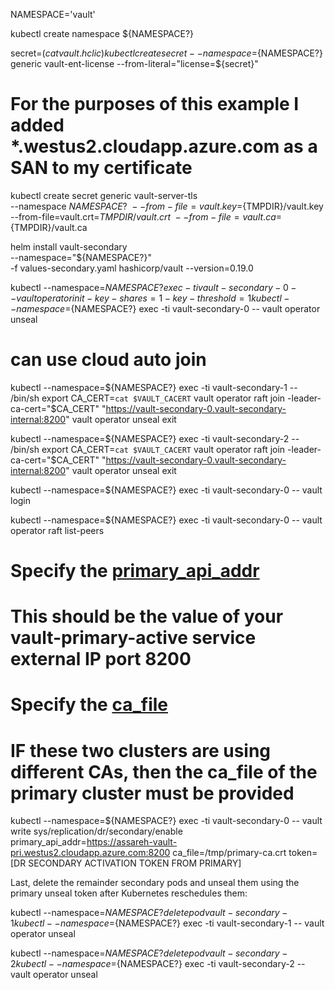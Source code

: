 NAMESPACE='vault'

kubectl create namespace ${NAMESPACE?}

secret=$(cat vault.hclic)
kubectl create secret --namespace=${NAMESPACE?} generic vault-ent-license --from-literal="license=${secret}"

# For the purposes of this example I added *.westus2.cloudapp.azure.com as a SAN to my certificate
kubectl create secret generic vault-server-tls \
        --namespace ${NAMESPACE?} \
        --from-file=vault.key=${TMPDIR}/vault.key \
        --from-file=vault.crt=${TMPDIR}/vault.crt \
        --from-file=vault.ca=${TMPDIR}/vault.ca

helm install vault-secondary \
  --namespace="${NAMESPACE?}" \
  -f values-secondary.yaml hashicorp/vault --version=0.19.0

kubectl --namespace=${NAMESPACE?} exec -ti vault-secondary-0 -- vault operator init -key-shares=1 -key-threshold=1
kubectl --namespace=${NAMESPACE?} exec -ti vault-secondary-0 -- vault operator unseal

# can use cloud auto join

kubectl --namespace=${NAMESPACE?} exec -ti vault-secondary-1 -- /bin/sh
export CA_CERT=`cat $VAULT_CACERT`
vault operator raft join -leader-ca-cert="$CA_CERT" "https://vault-secondary-0.vault-secondary-internal:8200"
vault operator unseal
exit

kubectl --namespace=${NAMESPACE?} exec -ti vault-secondary-2 -- /bin/sh
export CA_CERT=`cat $VAULT_CACERT`
vault operator raft join -leader-ca-cert="$CA_CERT" "https://vault-secondary-0.vault-secondary-internal:8200"
vault operator unseal
exit

kubectl --namespace=${NAMESPACE?} exec -ti vault-secondary-0 -- vault login

kubectl --namespace=${NAMESPACE?} exec -ti vault-secondary-0 -- vault operator raft list-peers

# Specify the [primary_api_addr](https://www.vaultproject.io/api-docs/system/replication/replication-dr#primary_api_addr)
# This should be the value of your vault-primary-active service external IP port 8200

# Specify the [ca_file](https://www.vaultproject.io/api-docs/system/replication/replication-dr#ca_file)
# IF these two clusters are using different CAs, then the ca_file of the primary cluster must be provided
kubectl --namespace=${NAMESPACE?} exec -ti vault-secondary-0 -- vault write sys/replication/dr/secondary/enable primary_api_addr=https://assareh-vault-pri.westus2.cloudapp.azure.com:8200 ca_file=/tmp/primary-ca.crt token=[DR SECONDARY ACTIVATION TOKEN FROM PRIMARY]

Last, delete the remainder secondary pods and unseal them using the primary unseal token after Kubernetes reschedules them:

kubectl --namespace=${NAMESPACE?} delete pod vault-secondary-1
kubectl --namespace=${NAMESPACE?} exec -ti vault-secondary-1 -- vault operator unseal <PRIMARY UNSEAL TOKEN>

kubectl --namespace=${NAMESPACE?} delete pod vault-secondary-2
kubectl --namespace=${NAMESPACE?} exec -ti vault-secondary-2 -- vault operator unseal <PRIMARY UNSEAL TOKEN>